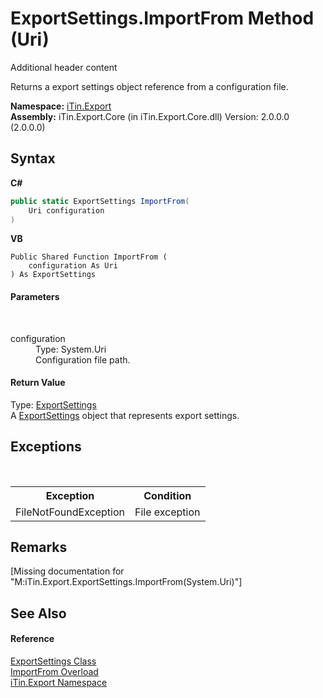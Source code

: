 # ExportSettings.ImportFrom Method (Uri)
Additional header content 

Returns a export settings object reference from a configuration file.

**Namespace:**&nbsp;<a href="N_iTin_Export">iTin.Export</a><br />**Assembly:**&nbsp;iTin.Export.Core (in iTin.Export.Core.dll) Version: 2.0.0.0 (2.0.0.0)

## Syntax

**C#**<br />
``` C#
public static ExportSettings ImportFrom(
	Uri configuration
)
```

**VB**<br />
``` VB
Public Shared Function ImportFrom ( 
	configuration As Uri
) As ExportSettings
```


#### Parameters
&nbsp;<dl><dt>configuration</dt><dd>Type: System.Uri<br />Configuration file path.</dd></dl>

#### Return Value
Type: <a href="T_iTin_Export_ExportSettings">ExportSettings</a><br />A <a href="T_iTin_Export_ExportSettings">ExportSettings</a> object that represents export settings.

## Exceptions
&nbsp;<table><tr><th>Exception</th><th>Condition</th></tr><tr><td>FileNotFoundException</td><td>File exception</td></tr></table>

## Remarks
\[Missing <remarks> documentation for "M:iTin.Export.ExportSettings.ImportFrom(System.Uri)"\]

## See Also


#### Reference
<a href="T_iTin_Export_ExportSettings">ExportSettings Class</a><br /><a href="Overload_iTin_Export_ExportSettings_ImportFrom">ImportFrom Overload</a><br /><a href="N_iTin_Export">iTin.Export Namespace</a><br />